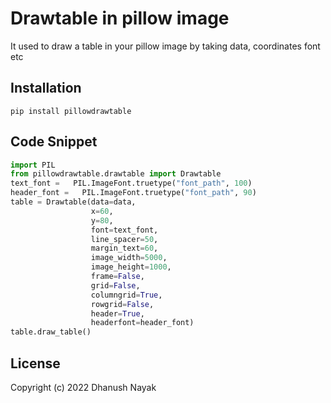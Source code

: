 # Drawtable in pillow image 
It used to draw a table in your pillow image by taking data, coordinates font etc

## Installation
```
pip install pillowdrawtable
```

## Code Snippet 

```python
import PIL
from pillowdrawtable.drawtable import Drawtable
text_font =   PIL.ImageFont.truetype("font_path", 100)
header_font =   PIL.ImageFont.truetype("font_path", 90)
table = Drawtable(data=data,
                  x=60,
                  y=80,
                  font=text_font,
                  line_spacer=50,
                  margin_text=60,
                  image_width=5000,
                  image_height=1000,
                  frame=False,
                  grid=False,
                  columngrid=True,
                  rowgrid=False,
                  header=True,
                  headerfont=header_font)
table.draw_table()

```

## License
Copyright (c) 2022 Dhanush Nayak
